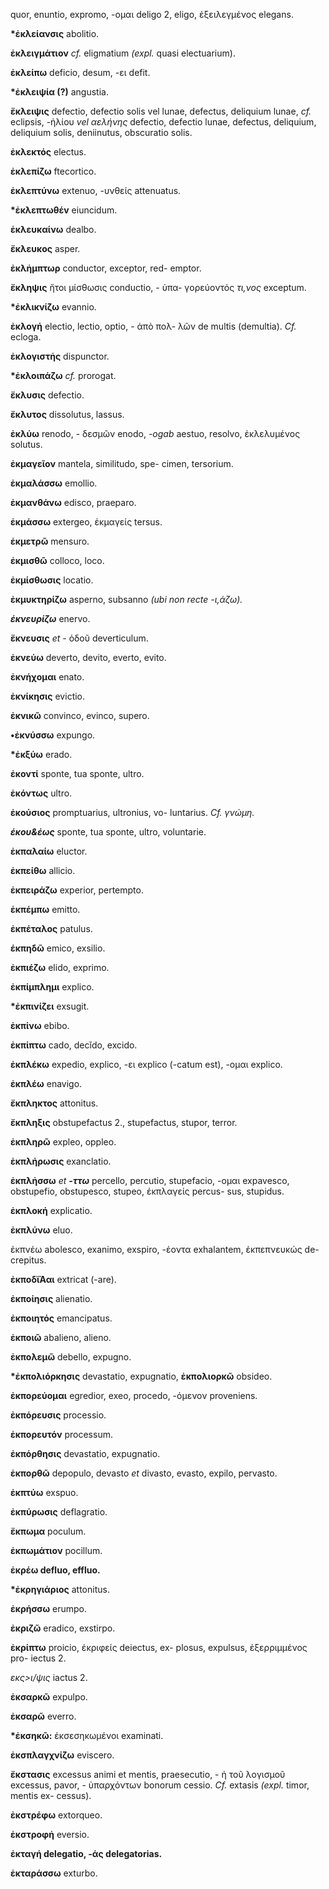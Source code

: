 quor, enuntio, expromo, -ομαι deligo 2, eligo, ἐξειλεγμένος elegans.

**\*ἐκλείανσις** abolitio.

**ἐκλειγμάτιον** *cf.* eligmatium *(expl.* quasi electuarium).

**ἐκλείπω** deficio, desum, -ει defit.

**\*ἐκλειψία (?)** angustia.

**ἔκλειψις** defectio, defectio solis vel lunae, defectus, deliquium
lunae, *cf.* eclipsis, -ἠλίου *vel αελήνης* defectio, defectio lunae,
defectus, deliquium, deliquium solis, deniinutus, obscuratio solis.

**ἐκλεκτός** electus.

**ἐκλεπίζω** ftecortico.

**ἐκλεπτύνω** extenuo, -υνθείς attenuatus.

**\*ἐκλεπτωθέv** eiuncidum.

**ἐκλευκαίνω** dealbo.

**ἔκλευκος** asper.

**ἐκλἡμπτωρ** conductor, exceptor, red- emptor.

**ἔκληψις** ἤτοι μίσθωσις conductio, - ὑπα- γορεύοντός *τι,νος*
exceptum.

**\*ἐκλικνίζω** evannio.

**ἐκλογή** electio, lectio, optio, - ἀπὸ πολ- λῶν de multis (demultia).
*Cf.* ecloga.

**ἐκλογιστἡς** dispunctor.

**\*ἐκλοιπάζω** *cf.* prorogat.

**ἔκλυσις** defectio.

**ἔκλυτος** dissolutus, lassus.

**ἐκλύω** renodo, - δεσμῶν enodo, *-ogab* aestuo, resolvo, ἐκλελυμένος
solutus.

**ἐκμαγεῖον** mantela, similitudo, spe- cimen, tersorium.

**ἐκμαλάσσω** emollio.

**ἐκμανθάνω** edisco, praeparo.

**ἐκμάσσω** extergeo, ἐκμαγείς tersus.

**ἐκμετρῶ** mensuro.

**ἐκμισθῶ** colloco, loco.

**ἐκμίσθωσις** locatio.

**ἐκμυκτηρίζω** asperno, subsanno *(ubi non recte -ι,άζω).*

***έκνευρίζω*** enervo.

**ἔκνευσις** *et* - ὁδοῦ deverticulum.

**ἐκνεύω** deverto, devito, everto, evito.

**ἐκνήχομαι** enato.

**ἐκνίκησις** evictio.

**ἐκνικῶ** convinco, evinco, supero.

**•ἐκνύσσω** expungo.

**\*ἐκξύω** erado.

**ἐκοντί** sponte, tua sponte, ultro.

**ἐκόντως** ultro.

**ἐκούσιος** promptuarius, ultronius, vo- luntarius. *Cf. γνώμη.*

***έκου&έως*** sponte, tua sponte, ultro, voluntarie.

**ἐκπαλαίω** eluctor.

**ἐκπείθω** allicio.

**ἐκπειράζω** experior, pertempto.

**ἐκπέμπω** emitto.

**ἐκπέταλος** patulus.

**έκπηδῶ** emico, exsilio.

**ἐκπιέζω** elido, exprimo.

**ἐκπίμπλημι** explico.

**\*ἐκπινίζει** exsugit.

**ἐκπίνω** ebibo.

**ἐκπίπτω** cado, decĭdo, excido.

**ἐκπλέκω** expedio, explico, -ει explico (-catum est), -ομαι explico.

**ἐκπλέω** enavigo.

**ἔκπληκτος** attonitus.

**ἔκπληξις** obstupefactus 2., stupefactus, stupor, terror.

**ἐκπληρῶ** expleo, oppleo.

**ἐκπλήρωσις** exanclatio.

**ἐκπλἡσσω** *et **-ττω*** percello, percutio, stupefacio, -ομαι
expavesco, obstupefio, obstupesco, stupeo, έκπλαγείς percus- sus,
stupidus.

**ἐκπλοκή** explicatio.

**ἐκπλύνω** eluo.

ἐκπνέω abolesco, exanimo, exspiro, -έοντα exhalantem, ἐκπεπνευκώς de-
crepitus.

**ἐκποδϊἈαι** extricat (-are).

**ἐκποίησις** alienatio.

**ἐκποιητός** emancipatus.

**ἐκποιῶ** abalieno, alieno.

**ἐκπολεμῶ** debello, expugno.

**\*ἐκπολιόρκησις** devastatio, expugnatio, **ἐκπολιορκῶ** obsideo.

**ἐκπορεύομαι** egredior, exeo, procedo, -όμενον proveniens.

**ἐκπόρευσις** processio.

**ἐκπορευτόν** processum.

**ἐκπόρθησις** devastatio, expugnatio.

**ἐκπορθῶ** depopulo, devasto *et* divasto, evasto, expilo, pervasto.

**ἐκπτύω** exspuo.

**ἐκπύρωσις** deflagratio.

**ἔκπωμα** poculum.

**ἐκπωμάτιον** pocillum.

**ἐκρέω defluo, effluo.**

**\*ἐκρηγιάριος** attonitus.

**ἐκρήσσω** erumpo.

**ἐκριζῶ** eradico, exstirpo.

**ἐκρίπτω** proicio, έκριφείς deiectus, ex- plosus, expulsus,
ἐξερριμμένος pro- iectus 2.

*εκς\>ι/ψις* iactus 2.

**ἐκσαρκῶ** expulpo.

**ἐκσαρῶ** everro.

**\*ἐκσηκῶ:** έκσεσηκωμένοι examinati.

**ἐκσπλαγχνίζω** eviscero.

**ἔκστασις** excessus animi et mentis, praesecutio, - ἠ τοῦ λογισμοῦ
excessus, pavor, - ὑπαρχόντων bonorum cessio. *Cf.* extasis *(expl.*
timor, mentis ex- cessus).

**ἐκστρέφω** extorqueo.

**ἐκστροφἡ** eversio.

**ἐκταγή delegatio, -άς delegatorias.**

**ἐκταράσσω** exturbo.
